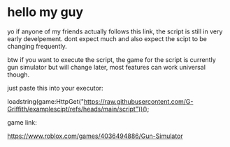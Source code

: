 # hello my guy

yo if anyone of my friends actually follows this link, the script is still in very early develpement. dont expect much and also expect the scipt to be changing frequently.

btw if you want to execute the script, the game for the script is currently gun simulator but will change later, most features can work universal though.

just paste this into your executor:

loadstring(game:HttpGet("https://raw.githubusercontent.com/G-Griffith/examplescipt/refs/heads/main/script"))();

game link:

https://www.roblox.com/games/4036494886/Gun-Simulator
